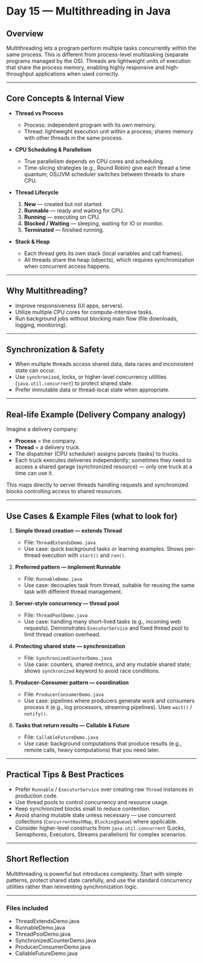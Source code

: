 # Day 15 — Multithreading in Java

## Overview
Multithreading lets a program perform multiple tasks concurrently within the same process. This is different from process-level multitasking (separate programs managed by the OS). Threads are lightweight units of execution that share the process memory, enabling highly responsive and high-throughput applications when used correctly.

---

## Core Concepts & Internal View
- **Thread vs Process**
  - Process: independent program with its own memory.
  - Thread: lightweight execution unit within a process; shares memory with other threads in the same process.

- **CPU Scheduling & Parallelism**
  - True parallelism depends on CPU cores and scheduling.
  - Time-slicing strategies (e.g., Round Robin) give each thread a time quantum; OS/JVM scheduler switches between threads to share CPU.

- **Thread Lifecycle**
  1. **New** — created but not started.
  2. **Runnable** — ready and waiting for CPU.
  3. **Running** — executing on CPU.
  4. **Blocked / Waiting** — sleeping, waiting for IO or monitor.
  5. **Terminated** — finished running.

- **Stack & Heap**
  - Each thread gets its own stack (local variables and call frames).
  - All threads share the heap (objects), which requires synchronization when concurrent access happens.

---

## Why Multithreading?
- Improve responsiveness (UI apps, servers).
- Utilize multiple CPU cores for compute-intensive tasks.
- Run background jobs without blocking main flow (file downloads, logging, monitoring).

---

## Synchronization & Safety
- When multiple threads access shared data, data races and inconsistent state can occur.
- Use `synchronized`, locks, or higher-level concurrency utilities (`java.util.concurrent`) to protect shared state.
- Prefer immutable data or thread-local state when appropriate.

---

## Real-life Example (Delivery Company analogy)
Imagine a delivery company:
- **Process** = the company.
- **Thread** = a delivery truck.
- The dispatcher (CPU scheduler) assigns parcels (tasks) to trucks.
- Each truck executes deliveries independently; sometimes they need to access a shared garage (synchronized resource) — only one truck at a time can use it.

This maps directly to server threads handling requests and synchronized blocks controlling access to shared resources.

---

## Use Cases & Example Files (what to look for)

1. **Simple thread creation — extends Thread**
   - File: `ThreadExtendsDemo.java`
   - Use case: quick background tasks or learning examples. Shows per-thread execution with `start()` and `run()`.

2. **Preferred pattern — implement Runnable**
   - File: `RunnableDemo.java`
   - Use case: decouples task from thread, suitable for reusing the same task with different thread management.

3. **Server-style concurrency — thread pool**
   - File: `ThreadPoolDemo.java`
   - Use case: handling many short-lived tasks (e.g., incoming web requests). Demonstrates `ExecutorService` and fixed thread pool to limit thread creation overhead.

4. **Protecting shared state — synchronization**
   - File: `SynchronizedCounterDemo.java`
   - Use case: counters, shared metrics, and any mutable shared state; shows `synchronized` keyword to avoid race conditions.

5. **Producer-Consumer pattern — coordination**
   - File: `ProducerConsumerDemo.java`
   - Use case: pipelines where producers generate work and consumers process it (e.g., log processors, streaming pipelines). Uses `wait()` / `notify()`.

6. **Tasks that return results — Callable & Future**
   - File: `CallableFutureDemo.java`
   - Use case: background computations that produce results (e.g., remote calls, heavy computations) that you need later.

---

## Practical Tips & Best Practices
- Prefer `Runnable` / `ExecutorService` over creating raw `Thread` instances in production code.
- Use thread pools to control concurrency and resource usage.
- Keep synchronized blocks small to reduce contention.
- Avoid sharing mutable state unless necessary — use concurrent collections (`ConcurrentHashMap`, `BlockingQueue`) where applicable.
- Consider higher-level constructs from `java.util.concurrent` (Locks, Semaphores, Executors, Streams parallelism) for complex scenarios.

---

## Short Reflection
Multithreading is powerful but introduces complexity. Start with simple patterns, protect shared state carefully, and use the standard concurrency utilities rather than reinventing synchronization logic.

---

### Files included
- ThreadExtendsDemo.java
- RunnableDemo.java
- ThreadPoolDemo.java
- SynchronizedCounterDemo.java
- ProducerConsumerDemo.java
- CallableFutureDemo.java

